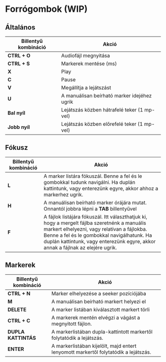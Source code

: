 # Forrógombok (WIP)

## Általános
| Billentyű kombináció  | Akció  |
| ------------ | ------------ |
| **CTRL + O** | Audiofájl megnyitása |
| **CTRL + S** | Markerek mentése (ms) |
| **X** | Play |
| **C** | Pause |
| **V** | Megállítja a lejátszást |
| **U** | A manuálisan beírható marker idejéhez ugrik |
| **Bal nyíl** | Lejátszás közben hátrafelé teker (1 mp-vel) |
| **Jobb nyíl** | Lejátszás közben előrefelé teker (1 mp-vel) |

## Fókusz
| Billentyű kombináció  | Akció  |
| ------------ | ------------ |
| **L** | A marker listára fókuszál. Benne a fel és le gombokkal tudunk navigálni. Ha duplán kattintunk, vagy enterezünk egyre, akkor ahhoz a markerhez ugrik. |
| **H** | A manuálisan beírható marker órájára mutat. Onnantól jobbra lépni a **TAB** billentyűvel |
| **F** | A fájlok listájára fókuszál. Itt választhatjuk ki, hogy a mergelt fájlba szeretnénk a manuális markert elhelyezni, vagy relatívan a fájlokba. Benne a fel és le gombokkal navigálhatunk. Ha duplán kattintunk, vagy enterezünk egyre, akkor annak a fájlnak az elejére ugrik. |

## Markerek
| Billentyű kombináció  | Akció  |
| ------------ | ------------ |
| **CTRL + N** | Marker elhelyezése a seeker pozíciójába |
| **M** | A manuálisan beírható markert helyezi el |
| **DELETE** | A marker listában kiválasztott markert törli |
| **CTRL + C** | A markerek mentén elvégzi a vágást a megnyitott fájlon. |
| **DUPLA KATTINTÁS** | A markerlistában dupla-kattintott markertől folytatódik a lejátszás. |
| **ENTER** | A markerlistában kijelölt, majd entert lenyomott markertől folytatódik a lejátszás. |